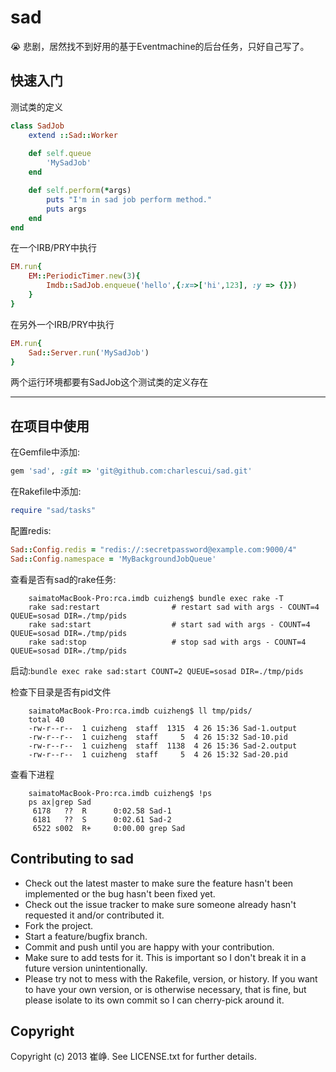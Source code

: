 # sad

:sob: 悲剧，居然找不到好用的基于Eventmachine的后台任务，只好自己写了。

## 快速入门

测试类的定义

```ruby
class SadJob
	extend ::Sad::Worker
	
	def self.queue
		'MySadJob'
	end

	def self.perform(*args)
		puts "I'm in sad job perform method."
		puts args
	end
end
```

在一个IRB/PRY中执行

```ruby
EM.run{
	EM::PeriodicTimer.new(3){
		Imdb::SadJob.enqueue('hello',{:x=>['hi',123], :y => {}})
	}
}
```

在另外一个IRB/PRY中执行

```ruby
EM.run{
	Sad::Server.run('MySadJob')
}
```

两个运行环境都要有SadJob这个测试类的定义存在

--------

## 在项目中使用

在Gemfile中添加:

```ruby
gem 'sad', :git => 'git@github.com:charlescui/sad.git'
```

在Rakefile中添加:

```ruby
require "sad/tasks"
```

配置redis:

```ruby
Sad::Config.redis = "redis://:secretpassword@example.com:9000/4"
Sad::Config.namespace = 'MyBackgroundJobQueue'
```

查看是否有sad的rake任务:

		saimatoMacBook-Pro:rca.imdb cuizheng$ bundle exec rake -T
		rake sad:restart                # restart sad with args - COUNT=4 QUEUE=sosad DIR=./tmp/pids
		rake sad:start                  # start sad with args - COUNT=4 QUEUE=sosad DIR=./tmp/pids
		rake sad:stop                   # stop sad with args - COUNT=4 QUEUE=sosad DIR=./tmp/pids

启动:`bundle exec rake sad:start COUNT=2 QUEUE=sosad DIR=./tmp/pids`

检查下目录是否有pid文件

		saimatoMacBook-Pro:rca.imdb cuizheng$ ll tmp/pids/
		total 40
		-rw-r--r--  1 cuizheng  staff  1315  4 26 15:36 Sad-1.output
		-rw-r--r--  1 cuizheng  staff     5  4 26 15:32 Sad-10.pid
		-rw-r--r--  1 cuizheng  staff  1138  4 26 15:36 Sad-2.output
		-rw-r--r--  1 cuizheng  staff     5  4 26 15:32 Sad-20.pid

查看下进程

		saimatoMacBook-Pro:rca.imdb cuizheng$ !ps
		ps ax|grep Sad
		 6178   ??  R      0:02.58 Sad-1      
		 6181   ??  S      0:02.61 Sad-2      
		 6522 s002  R+     0:00.00 grep Sad

## Contributing to sad
 
* Check out the latest master to make sure the feature hasn't been implemented or the bug hasn't been fixed yet.
* Check out the issue tracker to make sure someone already hasn't requested it and/or contributed it.
* Fork the project.
* Start a feature/bugfix branch.
* Commit and push until you are happy with your contribution.
* Make sure to add tests for it. This is important so I don't break it in a future version unintentionally.
* Please try not to mess with the Rakefile, version, or history. If you want to have your own version, or is otherwise necessary, that is fine, but please isolate to its own commit so I can cherry-pick around it.

## Copyright

Copyright (c) 2013 崔峥. See LICENSE.txt for
further details.

